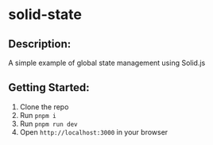 # solid-state

## Description:

A simple example of global state management using Solid.js

## Getting Started:

1. Clone the repo
2. Run `pnpm i`
3. Run `pnpm run dev`
4. Open `http://localhost:3000` in your browser
